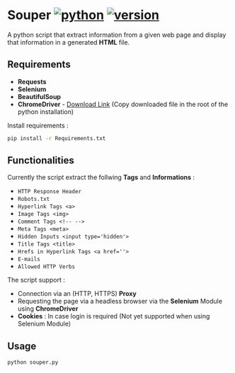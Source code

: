 # Souper [![python](https://img.shields.io/badge/Python-2.7-green.svg?style=style=flat-square)](https://www.python.org/downloads/)  [![version](https://img.shields.io/badge/Version-Beta-blue.svg?style=style=flat-square)](https://twitter.com/nas_bench)

A python script that extract information from a given web page and display that information in a generated **HTML** file.

## Requirements

* **Requests**
* **Selenium**
* **BeautifulSoup**
* **ChromeDriver** - [Download Link](https://goo.gl/gtYUc1) (Copy downloaded file in the root of the python installation)

Install requirements :

```bash
pip install -r Requirements.txt
```

## Functionalities

Currently the script extract the follwing **Tags** and **Informations** :

* ```HTTP Response Header```
* ```Robots.txt```
* ```Hyperlink Tags <a>```
* ```Image Tags <img>```
* ```Comment Tags <!-- -->```
* ```Meta Tags <meta>```
* ```Hidden Inputs <input type='hidden'>```
* ```Title Tags <title>```
* ```Hrefs in Hyperlink Tags <a href=''>```
* ```E-mails```
* ```Allowed HTTP Verbs```

The script support :

* Connection via an (HTTP, HTTPS) **Proxy**
* Requesting the page via a headless browser via the **Selenium** Module using **ChromeDriver**
* **Cookies** : In case login is required (Not yet supported when using Selenium Module)

## Usage

```bash
python souper.py
```
